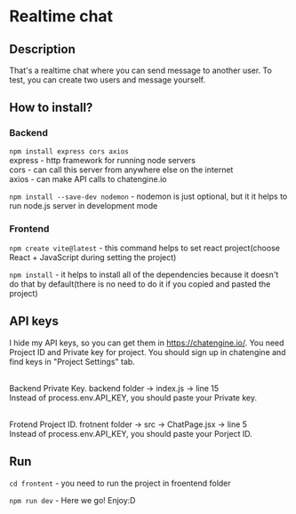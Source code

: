 # Realtime chat

## Description
That's a realtime chat where you can send message to another user. To test, you can create two users and message yourself.

## How to install?

### Backend
```npm install express cors axios```<br />
express - http framework for running node servers<br />
cors - can call this server from anywhere else on the internet<br />
axios - can make API calls to chatengine.io<br />

```npm install --save-dev nodemon``` - nodemon is just optional, but it it helps to run node.js server in development mode

### Frontend
```npm create vite@latest``` - this command helps to set react project(choose React + JavaScript during setting the project)<br />

```npm install``` - it helps to install all of the dependencies because it doesn't do that by default(there is no need to do it if you copied and pasted the project)<br />

## API keys
I hide my API keys, so you can get them in https://chatengine.io/. You need Project ID and Private key for project. You should sign up in chatengine and find keys in "Project Settings" tab.<br /><br />

Backend Private Key. backend folder -> index.js -> line 15<br />
Instead of process.env.API_KEY, you should paste your Private key.<br /><br />

Frotend Project ID. frotnent folder -> src -> ChatPage.jsx -> line 5<br />
Instead of process.env.API_KEY, you should paste your Porject ID.<br />

## Run
```cd frontent``` - you need to run the project in froentend folder<br />

```npm run dev``` - Here we go! Enjoy:D<br />
